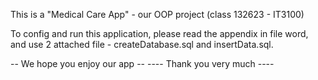 This is a "Medical Care App" - our OOP project (class 132623 - IT3100)

To config and run this application, please read the appendix in file word,
and use 2 attached file - createDatabase.sql and insertData.sql.

-- We hope you enjoy our app --
---- Thank you very much ----
